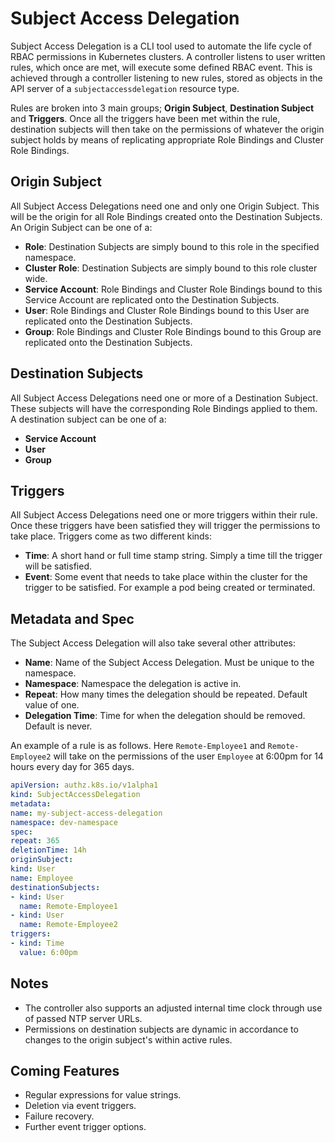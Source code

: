 # Subject Access Delegation

Subject Access Delegation is a CLI tool used to automate the life cycle of RBAC
permissions in Kubernetes clusters. A controller listens to user written rules,
which once are met, will execute some defined RBAC event. This is achieved
through a controller listening to new rules, stored as objects in the API server
of a `subjectaccessdelegation` resource type.

Rules are broken into 3 main groups; **Origin Subject**, **Destination
Subject** and **Triggers**. Once all the triggers have been met within the
rule, destination subjects will then take on the permissions of whatever the
origin subject holds by means of replicating appropriate Role Bindings and
Cluster Role Bindings.

## Origin Subject
All Subject Access Delegations need one and only one Origin Subject. This will
be the origin for all Role Bindings created onto the Destination Subjects. An
Origin Subject can be one of a:

* **Role**: Destination Subjects are simply bound to this role in the specified
  namespace.
* **Cluster Role**: Destination Subjects are simply bound to this role cluster
  wide.
* **Service Account**: Role Bindings and Cluster Role Bindings bound to this
  Service Account are replicated onto the Destination Subjects.
* **User**: Role Bindings and Cluster Role Bindings bound to this
  User are replicated onto the Destination Subjects.
* **Group**: Role Bindings and Cluster Role Bindings bound to this
  Group are replicated onto the Destination Subjects.

## Destination Subjects
All Subject Access Delegations need one or more of a Destination Subject. These
subjects will have the corresponding Role Bindings applied to them. A
destination subject can be one of a:

* **Service Account**
* **User**
* **Group**

## Triggers
All Subject Access Delegations need one or more triggers within their rule. Once
these triggers have been satisfied they will trigger the permissions to take
place. Triggers come as two different kinds:

* **Time**: A short hand or full time stamp string. Simply a time till the
  trigger will be satisfied.
* **Event**: Some event that needs to take place within the cluster for the
  trigger to be satisfied. For example a pod being created or terminated.

## Metadata and Spec
The Subject Access Delegation will also take several other attributes:

* **Name**: Name of the Subject Access Delegation. Must be unique to the
  namespace.
* **Namespace**: Namespace the delegation is active in.
* **Repeat**: How many times the delegation should be repeated. Default value of
  one.
* **Delegation Time**: Time for when the delegation should be removed. Default
  is never.

An example of a rule is as follows. Here `Remote-Employee1` and
`Remote-Employee2` will take on the permissions of the user `Employee` at 6:00pm
for 14 hours every day for 365 days.

```yaml
apiVersion: authz.k8s.io/v1alpha1
kind: SubjectAccessDelegation
metadata:
name: my-subject-access-delegation
namespace: dev-namespace
spec:
repeat: 365
deletionTime: 14h
originSubject:
kind: User
name: Employee
destinationSubjects:
- kind: User
  name: Remote-Employee1
- kind: User
  name: Remote-Employee2
triggers:
- kind: Time
  value: 6:00pm
```

## Notes
- The controller also supports an adjusted internal time clock through use of
passed NTP server URLs.
- Permissions on destination subjects are dynamic in accordance to changes to
  the origin subject's within active rules.

## Coming Features
- Regular expressions for value strings.
- Deletion via event triggers.
- Failure recovery.
- Further event trigger options.
